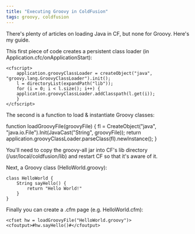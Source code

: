 ```yaml
---
title: "Executing Groovy in ColdFusion"
tags: groovy, coldfusion
---
```

<p>There's plenty of articles on loading Java in CF, but none for Groovy. Here's my guide.</p>
<p>This first piece of code creates a persistent class loader (in  Application.cfc/onApplicationStart):</p>

	<cfscript>
		application.groovyClassLoader = createObject("java", "groovy.lang.GroovyClassLoader").init();
		l = directoryList(expandPath("lib"));
		for (i = 0; i < l.size(); i++) {
		application.groovyClassLoader.addClasspath(l.get(i));
		}
	</cfscript>
<p>The second is a function to load & instantiate Groovy classes:</p>
	<cfscript>
		function loadGroovyFile(groovyFile) {
			fl = CreateObject("java", "java.io.File").Init(JavaCast("String", groovyFile));
			return application.groovyClassLoader.parseClass(fl).newInstance();
		}
	</cfscript>

You'll need to copy the groovy-all jar into CF's lib directory (/usr/local/coldfusion/lib) and restart CF so that it's aware of it.

Next, a Groovy class (HelloWorld.groovy):

	class HelloWorld {
	    String sayHello() {
	        return "Hello World!"
	    }
	}

Finally you can create a .cfm page (e.g. HelloWorld.cfm):

	<cfset hw = loadGroovyFile("HelloWorld.groovy")>
	<cfoutput>#hw.sayHello()#</cfoutput>
